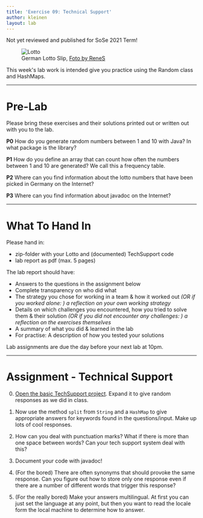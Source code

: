```yaml
---
title: 'Exercise 09: Technical Support'
author: kleinen
layout: lab
---
```

<span class = "attention">Not yet reviewed and published for SoSe 2021 Term!</span>
<figure class = "figure">
   <img class="figure-img img-fluid" src="../../images/lotto.jpg"  alt="Lotto">
  <figcaption class="figure-caption text-right">German Lotto Slip, <a href="https://www.flickr.com/photos/rene-germany/98668296">Foto by ReneS</a></figcaption>
</figure>

This week's lab work is intended give you practice using the Random class and HashMaps.

* * *

# Pre-Lab

Please bring these exercises and their solutions printed out or written out with you to the lab.

**P0** How do you generate random numbers between 1 and 10 with Java? In what package is the library?

**P1** How do you define an array that can count how often the numbers between 1 and 10 are generated? We call this a frequency table.

**P2** Where can you find information about the lotto numbers that have been picked in Germany on the Internet?

**P3** Where can you find information about javadoc on the Internet?

* * *

# What To Hand In
Please hand in:
* zip-folder with your Lotto and (documented) TechSupport code
* lab report as pdf (max. 5 pages)

The lab report should have:
* Answers to the questions in the assignment below
* Complete transparency on who did what
* The strategy you chose for working in a team & how it worked out *(OR if you worked alone: ) a reflection on your own working strategy*
* Details on which challenges you encountered, how you tried to solve them & their solution *(OR if you did not encounter any challenges: ) a reflection on the exercises themselves*
* A summary of what you did & learned in the lab
* For practise: A description of how you tested your solutions

Lab assignments are due the day before your next lab at 10pm.

* * *

# Assignment - Technical Support
0. [Open the basic TechSupport project](https://github.com/htw-imi-info1/exercise07). Expand it to give random responses as we did in class.
1. Now use the method `split` from `String` and a `HashMap` to give appropriate answers for keywords found in the questions/input. Make up lots of cool responses.
2. How can you deal with punctuation marks? What if there is more than one space between words? Can your tech support system deal with this?
3. Document your code with javadoc!

4. (For the bored) There are often synonyms that should provoke the same response. Can you figure out how to store only one response even if there are a number of different words that trigger this response?
5. (For the really bored) Make your answers multilingual. At first you can just set the language at any point, but then you want to read the locale form the local machine to determine how to answer.
